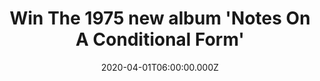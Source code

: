---
campaign-uuid: "c-5ebe379c-9187-4a0a-b5e5-9bb179eb6776"
type: "Competition"
category: "Music"
date: "2020-04-01T06:00:00.000Z"
end-date: "2020-06-01T23:59:00.000Z"
disable-form: false
is_promoted: true
has_entry_page: true
title: "Win The 1975 new album 'Notes On A Conditional Form'"
competition-description: "<p>In order to celebrate the release of the fourth new record\
  \ from the British band The 1975, we have managed to get our hands on one copy of\
  \ 'Notes On A Conditional Form' for you to add it to your collection.</p>\n<p>The\
  \ album follows last year’s ‘A Brief Inquiry Into Online Relationships’, which together\
  \ are part of the ‘Music For Cars’ era of the band. If you are their biggest fan...\
  \ think no more and enter below for a chance to win it now!</p>\n"
hero-header: "Win The 1975 new album 'Notes On A Conditional Form'"
terms-confirmation: "N/A"
banner-img: "https://assets.expresslyapp.com/asset-de741fa6-4a02-438d-8d2d-d534c5201661.jpg"
logo-left-href: "aaa.nme.com"
logo-left-image: "https://assets.expresslyapp.com/asset-5c71b744-bf83-4b67-af13-14271daf1b9e.jpg"
logo-left-title: "NME AAA"
bg-image-hero: "https://assets.expresslyapp.com/asset-ed2ae0f9-4867-4c85-bb78-f6a342714b96.jpg"
bg-image-first: "https://assets.expresslyapp.com/asset-3653126e-5eb4-40f0-9cde-e3af41c5abcc.jpg"
section1-content: "<p>'Notes On A Conditional Form is the fourth brand new album from\
  \ the The 1975 and the follow up to BRIT Award Album of the Year winner 'A Brief\
  \ Inquiry Into Online Relationships'. The album features the lead single 'People'\
  \ and the Greta Thunberg call-to-arms album opener, 'The 1975'.</p>\n<p>Enter below\
  \ and it could be yours.</p>\n<p>Good luck!</p>\n"
entry-title: "Win The 1975 new album 'Notes On A Conditional Form'"
entry-content: "<p>Enter the draw to win The 1975 new album 'Notes On A Conditional\
  \ Form' by completing the form below before 23:59 on the 1st of June 2020.</p>\n"
has-winner: false
prize-description: "The 1975 new album 'Notes On A Conditional Form'"
special-conditions: "Multiple entries are allowed up to one every day."
country-restrictions:
- "GB"
---